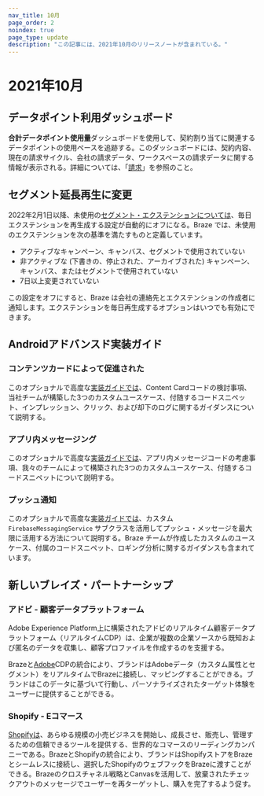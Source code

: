 ```yaml
---
nav_title: 10月
page_order: 2
noindex: true
page_type: update
description: "この記事には、2021年10月のリリースノートが含まれている。"
---
```

 
# 2021年10月

## データポイント利用ダッシュボード

**合計データポイント使用量**ダッシュボードを使用して、契約割り当てに関連するデータポイントの使用ペースを追跡する。このダッシュボードには、契約内容、現在の請求サイクル、会社の請求データ、ワークスペースの請求データに関する情報が表示される。詳細については、「[請求]({{site.baseurl}}/user_guide/onboarding_with_braze/subscription_and_usage/#total-data-points-dashboard)」を参照のこと。

## セグメント延長再生に変更

2022年2月1日以降、未使用の[セグメント・エクステンションについては]({{site.baseurl}}/user_guide/engagement_tools/segments/segment_extension/)、毎日エクステンションを再生成する設定が自動的にオフになる。Braze では、未使用のエクステンションを次の基準を満たすものと定義しています。

- アクティブなキャンペーン、キャンバス、セグメントで使用されていない
- 非アクティブな (下書きの、停止された、アーカイブされた) キャンペーン、キャンバス、またはセグメントで使用されていない
- 7日以上変更されていない

この設定をオフにすると、Braze は会社の連絡先とエクステンションの作成者に通知します。エクステンションを毎日再生成するオプションはいつでも有効にできます。

## Androidアドバンスド実装ガイド

### コンテンツカードによって促進された

このオプショナルで高度な[実装ガイドでは]({{site.baseurl}}/developer_guide/platform_integration_guides/android/content_cards/implementation_guide/)、Content Cardコードの検討事項、当社チームが構築した3つのカスタムユースケース、付随するコードスニペット、インプレッション、クリック、および却下のログに関するガイダンスについて説明する。

### アプリ内メッセージング

このオプショナルで高度な[実装ガイドでは]({{site.baseurl}}/developer_guide/platform_integration_guides/android/in-app_messaging/implementation_guide/)、アプリ内メッセージコードの考慮事項、我々のチームによって構築された3つのカスタムユースケース、付随するコードスニペットについて説明する。

### プッシュ通知

このオプショナルで高度な[実装ガイドでは]({{site.baseurl}}/developer_guide/platform_integration_guides/android/push_notifications/android/implementation_guide/)、カスタム`FirebaseMessagingService` サブクラスを活用してプッシュ・メッセージを最大限に活用する方法について説明する。Braze チームが作成したカスタムのユースケース、付属のコードスニペット、ロギング分析に関するガイダンスも含まれています。

## 新しいブレイズ・パートナーシップ

### アドビ - 顧客データプラットフォーム

Adobe Experience Platform上に構築されたアドビのリアルタイム顧客データプラットフォーム（リアルタイムCDP）は、企業が複数の企業ソースから既知および匿名のデータを収集し、顧客プロファイルを作成するのを支援する。

Brazeと[Adobe]({{site.baseurl}}/partners/data_and_infrastructure_agility/customer_data_platform/adobe/)CDPの統合により、ブランドはAdobeデータ（カスタム属性とセグメント）をリアルタイムでBrazeに接続し、マッピングすることができる。ブランドはこのデータに基づいて行動し、パーソナライズされたターゲット体験をユーザーに提供することができる。 

### Shopify - Eコマース

[Shopifyは]({{site.baseurl}}/partners/message_orchestration/channel_extensions/ecommerce/shopify/shopify/)、あらゆる規模の小売ビジネスを開始し、成長させ、販売し、管理するための信頼できるツールを提供する、世界的なコマースのリーディングカンパニーである。BrazeとShopifyの統合により、ブランドはShopifyストアをBrazeとシームレスに接続し、選択したShopifyのウェブフックをBrazeに渡すことができる。Brazeのクロスチャネル戦略とCanvasを活用して、放棄されたチェックアウトのメッセージでユーザーを再ターゲットし、購入を完了するよう促す。